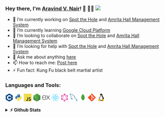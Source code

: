 ### Hey there, I'm [Aravind V. Nair](https://AravindVNair99.github.io)! 👋 👨‍💻 ![](https://komarev.com/ghpvc/?username=AravindVNair99&label=Views)

- 🔭 I’m currently working on [Spot the Hole](https://github.com/AravindVNair99/Spot-the-Hole) and [Amrita Hall Management System](https://github.com/AravindVNair99/Hall-Management-System)
- 🌱 I’m currently learning [Google Cloud Platform](https://cloud.google.com)
- 👯 I’m looking to collaborate on [Spot the Hole](https://github.com/AravindVNair99/Spot-the-Hole) and [Amrita Hall Management System](https://github.com/AravindVNair99/Hall-Management-System)
- 🤔 I’m looking for help with [Spot the Hole](https://github.com/AravindVNair99/Spot-the-Hole) and [Amrita Hall Management System](https://github.com/AravindVNair99/Hall-Management-System)
- 💬 Ask me about anything [here](https://github.com/AravindVNair99/AravindVNair99/issues)
- 📫 How to reach me: [Post here](https://github.com/AravindVNair99/AravindVNair99/issues)
- ⚡ Fun fact: Kung Fu black belt martial artist

### Languages and Tools:

<code><img height="25" src="https://raw.githubusercontent.com/devicons/devicon/master/icons/cplusplus/cplusplus-plain.svg" alt="C++"></code>
<code><img height="25" src="https://raw.githubusercontent.com/devicons/devicon/master/icons/python/python-original.svg" alt="Python"></code>
<code><img height="25" src="https://raw.githubusercontent.com/devicons/devicon/master/icons/javascript/javascript-original.svg" alt="JavaScript"></code>
<code><img height="25" src="https://raw.githubusercontent.com/devicons/devicon/master/icons/nodejs/nodejs-original.svg" alt="Node.js"></code>
<code><img height="25" src="https://raw.githubusercontent.com/devicons/devicon/master/icons/express/express-original.svg" alt="Express.js"></code>
<code><img height="25" src="https://raw.githubusercontent.com/devicons/devicon/master/icons/react/react-original.svg" alt="React"></code>
<code><img height="25" src="https://raw.githubusercontent.com/github/explore/80688e429a7d4ef2fca1e82350fe8e3517d3494d/topics/graphql/graphql.png" alt="GraphQL"></code>
<code><img height="25" src="https://raw.githubusercontent.com/devicons/devicon/master/icons/mysql/mysql-original.svg" alt="MySQL"></code>
<code><img height="25" src="https://raw.githubusercontent.com/devicons/devicon/master/icons/mongodb/mongodb-original.svg" alt="MongoDB"></code>
<code><img height="25" src="https://raw.githubusercontent.com/devicons/devicon/master/icons/git/git-original.svg" alt="Git"></code>
<code><img height="25" src="https://raw.githubusercontent.com/devicons/devicon/master/icons/linux/linux-original.svg" alt="Linux"></code>

<details>	
  <summary><b>⚡ Github Stats</b></summary>
<img height="180em" src="https://github-readme-stats.vercel.app/api?username=AravindVNair99&show_icons=true&include_all_commits=true&count_private=true&hide_border=true" />

<!--START_SECTION:waka-->
![Lines of code](https://img.shields.io/badge/From%20Hello%20World%20I%27ve%20Written-597872%20lines%20of%20code-blue)

**🐱 My Github Data** 

> 🏆 70 Contributions in the Year 2021
 > 
> 📦 619.2 kB Used in Github's Storage 
 > 
> 💼 Opted to Hire
 > 
> 📜 59 Public Repositories 
 > 
> 🔑 4 Private Repositories  
 > 
**I'm a Night 🦉** 

```text
🌞 Morning    153 commits    ██░░░░░░░░░░░░░░░░░░░░░░░   10.79% 
🌆 Daytime    546 commits    █████████░░░░░░░░░░░░░░░░   38.5% 
🌃 Evening    538 commits    █████████░░░░░░░░░░░░░░░░   37.94% 
🌙 Night      181 commits    ███░░░░░░░░░░░░░░░░░░░░░░   12.76%

```
📅 **I'm Most Productive on Saturday** 

```text
Monday       119 commits    ██░░░░░░░░░░░░░░░░░░░░░░░   8.39% 
Tuesday      244 commits    ████░░░░░░░░░░░░░░░░░░░░░   17.21% 
Wednesday    149 commits    ██░░░░░░░░░░░░░░░░░░░░░░░   10.51% 
Thursday     220 commits    ████░░░░░░░░░░░░░░░░░░░░░   15.51% 
Friday       143 commits    ██░░░░░░░░░░░░░░░░░░░░░░░   10.08% 
Saturday     296 commits    █████░░░░░░░░░░░░░░░░░░░░   20.87% 
Sunday       247 commits    ████░░░░░░░░░░░░░░░░░░░░░   17.42%

```


📊 **This Week I Spent My Time On** 

```text
💬 Programming Languages: 
Other                    86 hrs 16 mins      ████████████████████████░   99.35% 
JavaScript               24 mins             ░░░░░░░░░░░░░░░░░░░░░░░░░   0.46% 
JSON                     4 mins              ░░░░░░░░░░░░░░░░░░░░░░░░░   0.09% 
Makefile                 3 mins              ░░░░░░░░░░░░░░░░░░░░░░░░░   0.06% 
EJS                      2 mins              ░░░░░░░░░░░░░░░░░░░░░░░░░   0.04%

🔥 Editors: 
Browser                  86 hrs 1 min        ████████████████████████░   99.06% 
VS Code                  34 mins             ░░░░░░░░░░░░░░░░░░░░░░░░░   0.65% 
Unknown Editor           15 mins             ░░░░░░░░░░░░░░░░░░░░░░░░░   0.29%

```

**I Mostly Code in HTML** 

```text
HTML                     26 repos            ███████████░░░░░░░░░░░░░░   47.27% 
JavaScript               8 repos             ███░░░░░░░░░░░░░░░░░░░░░░   14.55% 
Python                   5 repos             ██░░░░░░░░░░░░░░░░░░░░░░░   9.09% 
Java                     5 repos             ██░░░░░░░░░░░░░░░░░░░░░░░   9.09% 
C                        4 repos             █░░░░░░░░░░░░░░░░░░░░░░░░   7.27%

```


**Timeline**

![Chart not found](https://raw.githubusercontent.com/aravindvnair99/aravindvnair99/master/charts/bar_graph.png) 


<!--END_SECTION:waka-->

*NOTE: Top languages does not indicate my skill level or anything like that. It is just a metric of which languages have been hosted by me on GitHub based on the usage across repositories. There are others which I haven't put up on GitHub.*

</details>

<!--
<p align="center">
<a href="https://buymeacoffee.com/AravindVNair99" target="_blank"><img src="https://cdn.buymeacoffee.com/buttons/arial-blue.png" alt="Buy Aravind A Coffee" height="40" width="170" ></a>
</p>
-->
